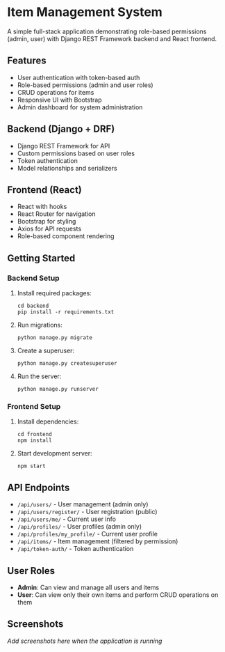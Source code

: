 # Item Management System

A simple full-stack application demonstrating role-based permissions (admin, user) with Django REST Framework backend and React frontend.

## Features

- User authentication with token-based auth
- Role-based permissions (admin and user roles)
- CRUD operations for items
- Responsive UI with Bootstrap
- Admin dashboard for system administration

## Backend (Django + DRF)

- Django REST Framework for API
- Custom permissions based on user roles
- Token authentication
- Model relationships and serializers

## Frontend (React)

- React with hooks
- React Router for navigation
- Bootstrap for styling
- Axios for API requests
- Role-based component rendering

## Getting Started

### Backend Setup

1. Install required packages:
   ```
   cd backend
   pip install -r requirements.txt
   ```

2. Run migrations:
   ```
   python manage.py migrate
   ```

3. Create a superuser:
   ```
   python manage.py createsuperuser
   ```

4. Run the server:
   ```
   python manage.py runserver
   ```

### Frontend Setup

1. Install dependencies:
   ```
   cd frontend
   npm install
   ```

2. Start development server:
   ```
   npm start
   ```

## API Endpoints

- `/api/users/` - User management (admin only)
- `/api/users/register/` - User registration (public)
- `/api/users/me/` - Current user info
- `/api/profiles/` - User profiles (admin only)
- `/api/profiles/my_profile/` - Current user profile
- `/api/items/` - Item management (filtered by permission)
- `/api/token-auth/` - Token authentication

## User Roles

- **Admin**: Can view and manage all users and items
- **User**: Can view only their own items and perform CRUD operations on them

## Screenshots

*Add screenshots here when the application is running*
